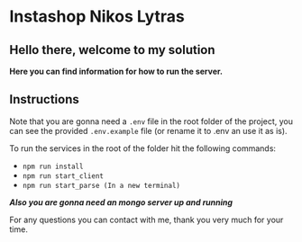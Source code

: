 # Instashop Nikos Lytras
## Hello there, welcome to my solution
**Here you can find information for how to run the server.**

## Instructions
Note that you are gonna need a ``.env`` file in the root folder of the project, you can see the provided ``.env.example`` file (or rename it to .env an use it as is).

To run the services in the root of the folder hit the following commands: 
- ``npm run install``
- ``npm run start_client``
- ``npm run start_parse (In a new terminal)``

***Also you are gonna need an mongo server up and running***

For any questions you can contact with me, thank you very much for your time.